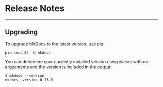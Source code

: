 # Release Notes

---

## Upgrading

To upgrade MkDocs to the latest version, use pip:

    pip install -U mkdocs

You can determine your currently installed version using `mkdocs` with no arguements and the version is included in the output:

    $ mkdocs --version
    mkdocs, version 0.13.0
